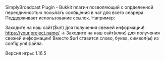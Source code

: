 SimplyBroadcast Plugin - Bukkit плагин позволяющий с опрделенной переодичностью посылать сообщения в чат для всего севрера. Поддерживает использование ссылок. Например:

Заходите на наш сайт($url) для получения свежей информации!. https://your.project.name/ -> Заходите на наш сайт(клик) для получения свежей информации!
Вместо $url ставится слово, буква, символ(ы) из config.yml файла. 

Версия игры: 1.16.5
